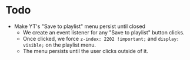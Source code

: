 # Todo

- Make YT's "Save to playlist" menu persist until closed
    - We create an event listener for any "Save to playlist" button clicks.
    - Once clicked, we force `z-index: 2202 !important;` and `display: visible;` on the playlist menu.
    - The menu persists until the user clicks outside of it.

